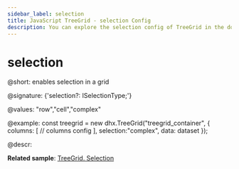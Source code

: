```yaml
---
sidebar_label: selection
title: JavaScript TreeGrid - selection Config 
description: You can explore the selection config of TreeGrid in the documentation of the DHTMLX JavaScript UI library. Browse developer guides and API reference, try out code examples and live demos, and download a free 30-day evaluation version of DHTMLX Suite 7.
---
```


# selection

@short: enables selection in a grid

@signature: {'selection?: ISelectionType;'}

@values: "row","cell","complex"

@example:
const treegrid = new dhx.TreeGrid("treegrid_container", {
	columns: [
		// columns config
	],
	selection:"complex",
	data: dataset
});

@descr:

**Related sample**: [TreeGrid. Selection](https://snippet.dhtmlx.com/v0dyh06q)

[comment]: # (@related: treegrid/configuration.md#selection treegrid/initialization.md#initialize-treegrid)
